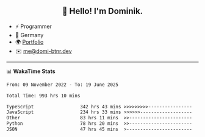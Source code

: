 <h2 align="center">👋 Hello! I'm Dominik.</h2>

- ⚡ Programmer
- 📍 Germany
- 🌍 [Portfolio](https://domi-btnr.dev)
- ✉️ [me@domi-btnr.dev](mailto://me@domi-btnr.dev)

---
📊 **WakaTime Stats**
<!--START_SECTION:waka-->

```txt
From: 09 November 2022 - To: 19 June 2025

Total Time: 993 hrs 10 mins

TypeScript                 342 hrs 43 mins >>>>>>>>>----------------   34.51 %
JavaScript                 234 hrs 33 mins >>>>>>-------------------   23.62 %
Other                      83 hrs 11 mins  >>-----------------------   08.38 %
Python                     78 hrs 20 mins  >>-----------------------   07.89 %
JSON                       47 hrs 45 mins  >------------------------   04.81 %
```

<!--END_SECTION:waka-->
